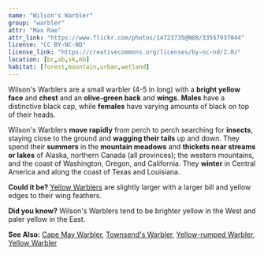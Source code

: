 ```yaml
---
name: "Wilson's Warbler"
group: "warbler"
attr: "Max Rae"
attr_link: "https://www.flickr.com/photos/14723735@N08/33557937044"
license: "CC BY-NC-ND"
license_link: "https://creativecommons.org/licenses/by-nc-nd/2.0/"
location: [bc,ab,sk,mb]
habitat: [forest,mountain,urban,wetland]
---
```

Wilson's Warblers are a small warbler (4-5 in long) with a **bright yellow face** and **chest** and an **olive-green back** and **wings**. **Males** have a distinctive black cap, while **females** have varying amounts of black on top of their heads.

Wilson's Warblers **move rapidly** from perch to perch searching for **insects**, staying close to the ground and **wagging their tails** up and down. They spend their **summers** in the **mountain meadows** and **thickets near streams or lakes** of Alaska, northern Canada (all provinces); the western mountains, and the coast of Washington, Oregon, and California. They **winter** in Central America and along the coast of Texas and Louisiana.

**Could it be?** [Yellow Warblers](/birds/yellwarb/) are slightly larger with a larger bill and yellow edges to their wing feathers.

**Did you know?** Wilson's Warblers tend to be brighter yellow in the West and paler yellow in the East.

<!-- generated, do not edit -->
**See Also:**
[Cape May Warbler](/birds/capewarb/),
[Townsend's Warbler](/birds/townwarb/),
[Yellow-rumped Warbler](/birds/yellrump/),
[Yellow Warbler](/birds/yellwarb/)
